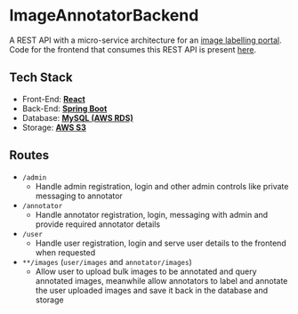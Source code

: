 # ImageAnnotatorBackend

A REST API with a micro-service architecture for an [image labelling portal](https://hardcore-euler-0846b3.netlify.app/). 
Code for the frontend that consumes this REST API is present [here](https://github.com/akshaymittur/ImageAnnotatorFrontend).

## Tech Stack

- Front-End: [**React**](https://reactjs.org/)
- Back-End: [**Spring Boot**](https://spring.io/projects/spring-boot)
- Database: [**MySQL (AWS RDS)**](https://www.mysql.com/)
- Storage: [**AWS S3**](https://aws.amazon.com/s3/)

## Routes

- `/admin`
  - Handle admin registration, login and other admin controls like private messaging to annotator
- `/annotator`
  - Handle annotator registration, login, messaging with admin and provide required annotator details
- `/user`
  - Handle user registration, login and serve user details to the frontend when requested
- `**/images` (`user/images` and `annotator/images`)
  - Allow user to upload bulk images to be annotated and query annotated images, 
meanwhile allow annotators to label and annotate the user uploaded images and save it back in the database and storage
